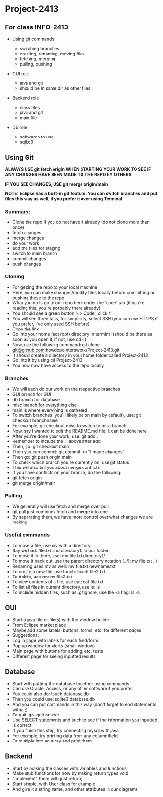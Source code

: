 # Project-2413
## For class INFO-2413

- Using git commands
	- switching branches
	- creating, renaming, moving files
	- fetching, merging
	- pulling, pushing

- GUI role
	- java and git
	- should be in same dir as other files
- Backend role
	- class files
	- java and git
	- main file
- Db role
	- softwares to use
	- sqlite3

## Using Git

**ALWAYS USE git fetch origin WHEN STARTING YOUR WORK TO SEE IF ANY CHANGES HAVE BEEN MADE TO THE REPO BY OTHERS**

**IF YOU SEE CHANGES, USE git merge origin/main**

**NOTE: Eclipse has a built-in git feature. You can switch branches and put files this way as well, if you prefer it over using Terminal**

### Summary:
- Clone the repo if you do not have it already (do not clone more than once)
- fetch changes
- merge changes
- do your work
- add the files for staging
- switch to main branch
- commit changes
- push changes


### Cloning
- For getting the repo to your local machine
- Here, you can make changes/modify files locally before committing or pushing these to the repo
- What you do is go to our repo here under the 'code' tab (if you're reading this, you're porbably there already)
- You should see a green button '<> Code', click it
- You will see three tabs, for simplicity, select SSH (you can use HTTPS if you prefer, I've only used SSH before)
- Copy the link
- Go into your home (not root)  directory in terminal (should be there as soon as you open it, if not, use cd ~)
- Now, use the following command: git clone git@github.com:howdopointerswork/Project-2413.git
- It should create a directory in your home folder called Project-2413
- Go into it by using cd Project-2413
- You now now have access to the repo locally


### Branches
- We will each do our work on the respective branches
- GUI branch for GUI
- db branch for database
- misc branch for everything else
- main is where everything is gathered
- To switch branches (you'll likely be on main by default), use: git checkout branchname
- For example, git checkout misc to switch to misc branch
- Now, say I wanted to edit the README.md file, it can be done here
- After you're done your work, use: git add .
- Remember to include the '.' above after add
- Then, go: git checkout main
- Then you can commit: git commit -m "I made changes"
- Then go: git push origin main
- To check which branch you're currently on, use git status
- This will also tell you about merge conflicts
- If you have conflicts on your branch, do the following:
- git fetch origin
- git merge origin/main


### Pulling
- We generally will use fetch and merge over pull
- git pull just combines fetch and merge into one
- By separating them, we have more control over what changes we are making


### Useful commands
- To move a file, use mv with a directory
- Say we had: file.txt and  directory1/ in our folder
- To move it in there, use: mv file.txt directory1/
- To move it back out, use the parent directory notation (../): mv file.txt ../
- Renaming uses mv as well: mv file.txt newname.txt
- To create a new file, use touch: touch file2.txt
- To delete, use rm: rm file2.txt
- To view contents of a file, use cat: cat file.txt
- To list all files in current directory, use ls: ls
- To include hidden files, such as .gitignore, use the -a flag: ls -a




## GUI
- Start a java file or file(s) with the window builder
- From Eclipse market place
- Maybe add some labels, buttons, forms, etc. for different pages
- Suggestions:
- Log in page with labels for each field/form
- Pop up window for alerts (small window)
- Main page with buttons for adding, etc. tests
- Different page for seeing inputted results


## Database
- Start with putting the database together using commands
- Can use Oracle, Access, or any other software if you prefer
- You could also do: touch database.db
- Then you could use: sqlite3 database.db
- And you can put commands in this way (don't forget to end statements witha ;)
- To quit, go .quit or .exit
- Use SELECT statements and such to see if the information you inputted is correct
- If you finish this step, try connecting mysql with java
- For example, try printing data from any column/field
- Or multiple into an array and print them


## Backend
- Start by making the classes with variables and functions
- Make stub functions for now by making return types void
- "Implement" them with just return;
- Start simple, with User class for example
- And give it a string name, and other attributes in our diagrams
